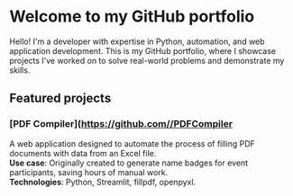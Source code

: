 # Welcome to my GitHub portfolio

Hello! I'm a developer with expertise in Python, automation, and web application development. This is my GitHub portfolio, where I showcase projects I’ve worked on to solve real-world problems and demonstrate my skills.

## Featured projects

### [PDF Compiler]([https://github.com/<your-username>/PDFCompiler](https://github.com/mdrin0/PDFCompiler)
A web application designed to automate the process of filling PDF documents with data from an Excel file.  
**Use case**: Originally created to generate name badges for event participants, saving hours of manual work.  
**Technologies**: Python, Streamlit, fillpdf, openpyxl.  

